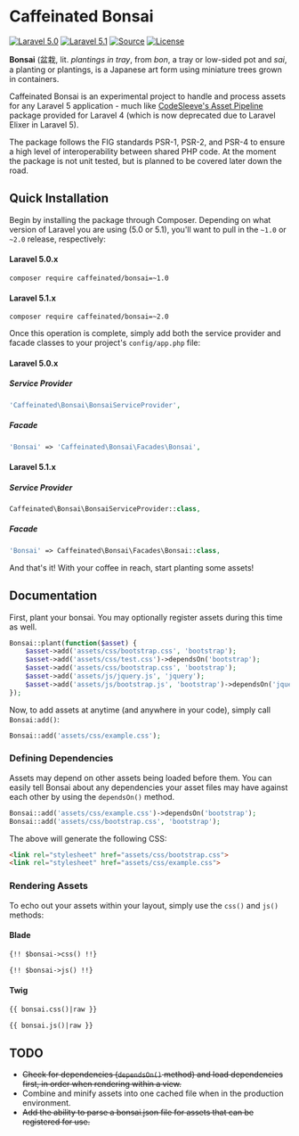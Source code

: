 Caffeinated Bonsai
====================
[![Laravel 5.0](https://img.shields.io/badge/Laravel-5.0-orange.svg?style=flat-square)](http://laravel.com)
[![Laravel 5.1](https://img.shields.io/badge/Laravel-5.1-orange.svg?style=flat-square)](http://laravel.com)
[![Source](http://img.shields.io/badge/source-caffeinated/bonsai-blue.svg?style=flat-square)](https://github.com/caffeinated/bonsai)
[![License](http://img.shields.io/badge/license-MIT-brightgreen.svg?style=flat-square)](https://tldrlegal.com/license/mit-license)

**Bonsai** (盆栽, lit. *plantings in tray*, from *bon*, a tray or low-sided pot and *sai*, a planting or plantings, is a Japanese art form using miniature trees grown in containers.

Caffeinated Bonsai is an experimental project to handle and process assets for any Laravel 5 application - much like [CodeSleeve's Asset Pipeline](https://github.com/CodeSleeve/asset-pipeline) package provided for Laravel 4 (which is now deprecated due to Laravel Elixer in Laravel 5).

The package follows the FIG standards PSR-1, PSR-2, and PSR-4 to ensure a high level of interoperability between shared PHP code. At the moment the package is not unit tested, but is planned to be covered later down the road.

Quick Installation
------------------
Begin by installing the package through Composer. Depending on what version of Laravel you are using (5.0 or 5.1), you'll want to pull in the `~1.0` or `~2.0` release, respectively:

#### Laravel 5.0.x
```
composer require caffeinated/bonsai=~1.0
```

#### Laravel 5.1.x
```
composer require caffeinated/bonsai=~2.0
```

Once this operation is complete, simply add both the service provider and facade classes to your project's `config/app.php` file:

#### Laravel 5.0.x
##### Service Provider
```php
'Caffeinated\Bonsai\BonsaiServiceProvider',
```

##### Facade
```php
'Bonsai' => 'Caffeinated\Bonsai\Facades\Bonsai',
```

#### Laravel 5.1.x
##### Service Provider
```php
Caffeinated\Bonsai\BonsaiServiceProvider::class,
```

##### Facade
```php
'Bonsai' => Caffeinated\Bonsai\Facades\Bonsai::class,
```

And that's it! With your coffee in reach, start planting some assets!

Documentation
-------------
First, plant your bonsai. You may optionally register assets during this time as well.

```php
Bonsai::plant(function($asset) {
	$asset->add('assets/css/bootstrap.css', 'bootstrap');
	$asset->add('assets/css/test.css')->dependsOn('bootstrap');
	$asset->add('assets/css/bootstrap.css', 'bootstrap');                // Duplicate assets will be caught and ignored.
	$asset->add('assets/js/jquery.js', 'jquery');
	$asset->add('assets/js/bootstrap.js', 'bootstrap')->dependsOn('jquery');
});
```

Now, to add assets at anytime (and anywhere in your code), simply call `Bonsai:add()`:

```php
Bonsai::add('assets/css/example.css');
```

### Defining Dependencies
Assets may depend on other assets being loaded before them. You can easily tell Bonsai about any dependencies your asset files may have against each other by using the `dependsOn()` method.

```php
Bonsai::add('assets/css/example.css')->dependsOn('bootstrap');
Bonsai::add('assets/css/bootstrap.css', 'bootstrap');
```

The above will generate the following CSS:

```html
<link rel="stylesheet" href="assets/css/bootstrap.css">
<link rel="stylesheet" href="assets/css/example.css">
```

### Rendering Assets
To echo out your assets within your layout, simply use the `css()` and `js()` methods:

#### Blade

```html
{!! $bonsai->css() !!}

{!! $bonsai->js() !!}
```

#### Twig

```html
{{ bonsai.css()|raw }}

{{ bonsai.js()|raw }}
```

TODO
----
- ~~Check for dependencies (`dependsOn()` method) and load dependencies first, in order when rendering within a view.~~
- Combine and minify assets into one cached file when in the production environment.
- ~~Add the ability to parse a bonsai.json file for assets that can be registered for use.~~
